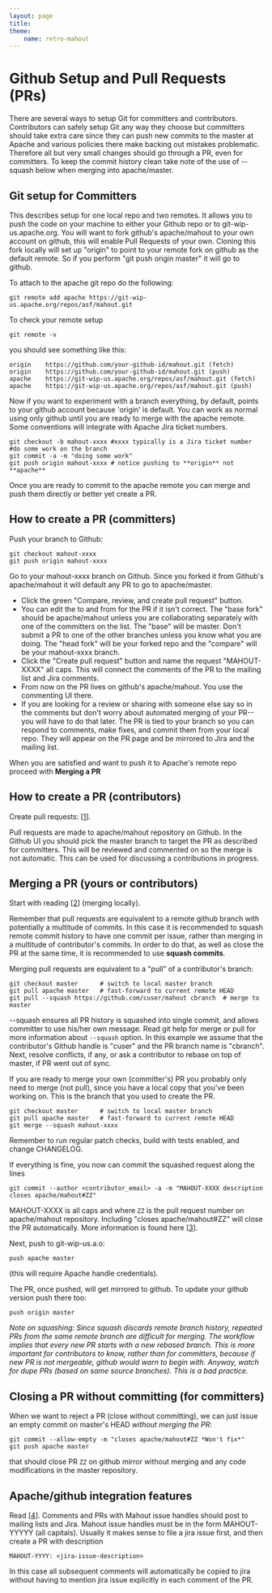 ```yaml
---
layout: page
title:
theme:
    name: retro-mahout
---
```


# Github Setup and Pull Requests (PRs) #

There are several ways to setup Git for committers and contributors. Contributors can safely setup 
Git any way they choose but committers should take extra care since they can push new commits to the master at 
Apache and various policies there make backing out mistakes problematic. Therefore all but very small changes should 
go through a PR, even for committers. To keep the commit history clean take note of the use of --squash below
when merging into apache/master.

## Git setup for Committers

This describes setup for one local repo and two remotes. It allows you to push the code on your machine to either your Github repo or to git-wip-us.apache.org. 
You will want to fork github's apache/mahout to your own account on github, this will enable Pull Requests of your own. 
Cloning this fork locally will set up "origin" to point to your remote fork on github as the default remote. 
So if you perform "git push origin master" it will go to github.

To attach to the apache git repo do the following:

    git remote add apache https://git-wip-us.apache.org/repos/asf/mahout.git

To check your remote setup

    git remote -v

you should see something like this:

    origin    https://github.com/your-github-id/mahout.git (fetch)
    origin    https://github.com/your-github-id/mahout.git (push)
    apache    https://git-wip-us.apache.org/repos/asf/mahout.git (fetch)
    apache    https://git-wip-us.apache.org/repos/asf/mahout.git (push)

Now if you want to experiment with a branch everything, by default, points to your github account because 'origin' is default. You can work as normal using only github until you are ready to merge with the apache remote. Some conventions will integrate with Apache Jira ticket numbers.

    git checkout -b mahout-xxxx #xxxx typically is a Jira ticket number
    #do some work on the branch
    git commit -a -m "doing some work"
    git push origin mahout-xxxx # notice pushing to **origin** not **apache**

Once you are ready to commit to the apache remote you can merge and push them directly or better yet create a PR. 

## How to create a PR (committers)

Push your branch to Github:

    git checkout mahout-xxxx
    git push origin mahout-xxxx

Go to your mahout-xxxx branch on Github. Since you forked it from Github's apache/mahout it will default
any PR to go to apache/master. 

* Click the green "Compare, review, and create pull request" button. 
* You can edit the to and from for the PR if it isn't correct. The "base fork" should be apache/mahout unless you are collaborating 
separately with one of the committers on the list. The "base" will be master. Don't submit a PR to one of the other 
branches unless you know what you are doing. The "head fork" will be your forked repo and the "compare" will be 
your mahout-xxxx branch. 
* Click the "Create pull request" button and name the request "MAHOUT-XXXX" all caps. 
This will connect the comments of the PR to the mailing list and Jira comments.
* From now on the PR lives on github's apache/mahout. You use the commenting UI there.  
* If you are looking for a review or sharing with someone else say so in the comments but don't worry about 
automated merging of your PR--you will have to do that later. The PR is tied to your branch so you can respond to 
comments, make fixes, and commit them from your local repo. They will appear on the PR page and be mirrored to Jira 
and the mailing list. 

When you are satisfied and want to push it to Apache's remote repo proceed with **Merging a PR**

## How to create a PR (contributors)

Create pull requests: \[[1]\]. 

Pull requests are made to apache/mahout repository on Github. In the Github UI you should pick the master 
branch to target the PR as described for committers. This will be reviewed and commented on so the merge is 
not automatic. This can be used for discussing a contributions in progress.

## Merging a PR (yours or contributors) 

Start with reading \[[2]\] (merging locally). 

Remember that pull requests are equivalent to a remote github branch with potentially a multitude of commits. 
In this case it is recommended to squash remote commit history to have one commit per issue, rather 
than merging in a multitude of contributor's commits. In order to do that, as well as close the PR at the 
same time, it is recommended to use **squash commits**.

Merging pull requests are equivalent to a "pull" of a contributor's branch:

    git checkout master      # switch to local master branch
    git pull apache master   # fast-forward to current remote HEAD
    git pull --squash https://github.com/cuser/mahout cbranch  # merge to master 

--squash ensures all PR history is squashed into single commit, and allows committer to use his/her own
message. Read git help for merge or pull for more information about `--squash` option. In this example we 
assume that the contributor's Github handle is "cuser" and the PR branch name is "cbranch". 
Next, resolve conflicts, if any, or ask a contributor to rebase on top of master, if PR went out of sync.

If you are ready to merge your own (committer's) PR you probably only need to merge (not pull), since you have a local copy 
that you've been working on. This is the branch that you used to create the PR.

    git checkout master      # switch to local master branch
    git pull apache master   # fast-forward to current remote HEAD
    git merge --squash mahout-xxxx

Remember to run regular patch checks, build with tests enabled, and change CHANGELOG.

If everything is fine, you now can commit the squashed request along the lines

    git commit --author <contributor_email> -a -m "MAHOUT-XXXX description closes apache/mahout#ZZ"

MAHOUT-XXXX is all caps and where `ZZ` is the pull request number on apache/mahout repository. Including 
"closes apache/mahout#ZZ" will close the PR automatically. More information is found here \[[3]\].

Next, push to git-wip-us.a.o:

    push apache master

(this will require Apache handle credentials).

The PR, once pushed, will get mirrored to github. To update your github version push there too:

    push origin master

*Note on squashing: Since squash discards remote branch history, repeated PRs from the same remote branch are 
difficult for merging. The workflow implies that every new PR starts with a new rebased branch. This is more 
important for contributors to know, rather than for committers, because if new PR is not mergeable, github
would warn to begin with. Anyway, watch for dupe PRs (based on same source branches). This is a bad practice.*
     
## Closing a PR without committing (for committers)

When we want to reject a PR (close without committing), we can just issue an empty commit on master's HEAD 
*without merging the PR*: 

    git commit --allow-empty -m "closes apache/mahout#ZZ *Won't fix*"
    git push apache master

that should close PR `ZZ` on github mirror without merging and any code modifications in the master repository.

## Apache/github integration features 

Read \[[4]\]. Comments and PRs with Mahout issue handles should post to mailing lists and Jira.
Mahout issue handles must be in the form MAHOUT-YYYYY (all capitals). Usually it makes sense to 
file a jira issue first, and then create a PR with description 
    
    MAHOUT-YYYY: <jira-issue-description>


In this case all subsequent comments will automatically be copied to jira without having to mention 
jira issue explicitly in each comment of the PR.


[1]: https://help.github.com/articles/creating-a-pull-request
[2]: https://help.github.com/articles/merging-a-pull-request#merging-locally
[3]: https://help.github.com/articles/closing-issues-via-commit-messages
[4]: https://blogs.apache.org/infra/entry/improved_integration_between_apache_and
